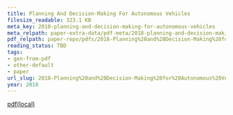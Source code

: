 ```yaml
---
title: Planning And Decision-Making For Autonomous Vehicles
filesize_readable: 323.1 KB
meta_key: 2018-planning-and-decision-making-for-autonomous-vehicles
meta_relpath: paper-extra-data/pdf-meta/2018-planning-and-decision-making-for-autonomous-vehicles.yaml
pdf_relpath: paper-repo/pdfs/2018-Planning%20and%20Decision-Making%20for%20Autonomous%20Vehicles.pdf
reading_status: TBD
tags:
- gen-from-pdf
- other-default
- paper
url_slug: 2018-Planning%20and%20Decision-Making%20for%20Autonomous%20Vehicles
year: 2018
---
```


[pdf(local)](../../paper-repo/pdfs/2018-Planning%20and%20Decision-Making%20for%20Autonomous%20Vehicles.pdf)

